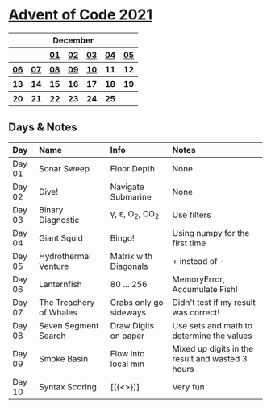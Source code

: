 # [Advent of Code 2021](https://adventofcode.com/2021)

<table>
    <tr>
        <th colspan="7">December</th>
    </tr>
    <tr>
        <th></th>
        <th></th>
        <th><a href="https://github.com/enigm4tik/advent-of-code/blob/main/2021/day01/day01.py">01</a></th>
        <th><a href="https://github.com/enigm4tik/advent-of-code/blob/main/2021/day02/day02.py">02</a></th>
        <th><a href="https://github.com/enigm4tik/advent-of-code/blob/main/2021/day03/day03.py">03</a></th>
        <th><a href="https://github.com/enigm4tik/advent-of-code/blob/main/2021/day04/day04.py">04</a></th>
        <th><a href="https://github.com/enigm4tik/advent-of-code/blob/main/2021/day05/day05.py">05</a></th>
    </tr>
    <tr>
        <th><a href="https://github.com/enigm4tik/advent-of-code/blob/main/2021/day06/day06.py">06</a></th>
        <th><a href="https://github.com/enigm4tik/advent-of-code/blob/main/2021/day06/day06.py">07</a></th>
        <th><a href="https://github.com/enigm4tik/advent-of-code/blob/main/2021/day07/day07.py">08</a></th>
        <th><a href="https://github.com/enigm4tik/advent-of-code/blob/main/2021/day08/day08.py">09</a></th>
        <th><a href="https://github.com/enigm4tik/advent-of-code/blob/main/2021/day09/day09.py">10</a></th>
        <th>11</th>
        <th>12</th>
    </tr>
    <tr>
        <th>13</th>
        <th>14</th>
        <th>15</th>
        <th>16</th>
        <th>17</th>
        <th>18</th>
        <th>19</th>
    </tr>
    <tr>
        <th>20</th>
        <th>21</th>
        <th>22</th>
        <th>23</th>
        <th>24</th>
        <th>25</th>
        <th></th>
    </tr>
</table>

## Days & Notes

Day | Name | Info | Notes
:--- | :-- | :---  | :----
Day 01 | Sonar Sweep | Floor Depth | None
Day 02| Dive!| Navigate Submarine | None 
Day 03| Binary Diagnostic| &gamma;, &epsilon;, O<sub>2</sub>, CO<sub>2</sub> | Use filters
Day 04| Giant Squid| Bingo! | Using numpy for the first time 
Day 05| Hydrothermal Venture| Matrix with Diagonals | + instead of -
Day 06| Lanternfish| 80 ... 256 | MemoryError, Accumulate Fish!
Day 07| The Treachery of Whales| Crabs only go sideways | Didn't test if my result was correct!
Day 08| Seven Segment Search| Draw Digits on paper | Use sets and math to determine the values
Day 09| Smoke Basin| Flow into local min | Mixed up digits in the result and wasted 3 hours
Day 10| Syntax Scoring| [({<>})] | Very fun
